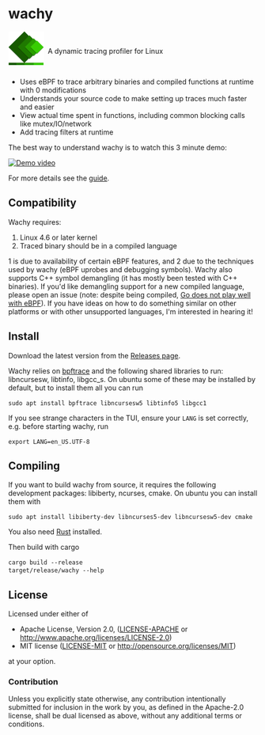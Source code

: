 # wachy

<img src="docs/images/logo.png?raw=true" alt="Logo" width="72" align="left">

<br>

&nbsp; A dynamic tracing profiler for Linux

<br>

 - Uses eBPF to trace arbitrary binaries and compiled functions at runtime with
   0 modifications
 - Understands your source code to make setting up traces much faster and easier
 - View actual time spent in functions, including common blocking calls like
   mutex/IO/network
 - Add tracing filters at runtime

The best way to understand wachy is to watch this 3 minute demo:

[![Demo video](https://img.youtube.com/vi/L6VyQP-YDgE/0.jpg)](https://www.youtube.com/watch?v=L6VyQP-YDgE "wachy demo")

For more details see the [guide](docs/guide.md).

## Compatibility

Wachy requires:
1. Linux 4.6 or later kernel
2. Traced binary should be in a compiled language

1 is due to availability of certain eBPF features, and 2 due to the techniques
used by wachy (eBPF uprobes and debugging symbols). Wachy also supports C++
symbol demangling (it has mostly been tested with C++ binaries). If you'd like
demangling support for a new compiled language, please open an issue (note:
despite being compiled, [Go does not play well with
eBPF](https://medium.com/bumble-tech/bpf-and-go-modern-forms-of-introspection-in-linux-6b9802682223#db17)).
If you have ideas on how to do something similar on other platforms or with
other unsupported languages, I'm interested in hearing it!

## Install

Download the latest version from the [Releases page](TODO).

Wachy relies on
[bpftrace](https://github.com/iovisor/bpftrace/blob/master/INSTALL.md) and the
following shared libraries to run: libncursesw, libtinfo, libgcc_s. On ubuntu
some of these may be installed by default, but to install them all you can run
```
sudo apt install bpftrace libncursesw5 libtinfo5 libgcc1
```

If you see strange characters in the TUI, ensure your `LANG` is set correctly,
e.g. before starting wachy, run
```
export LANG=en_US.UTF-8
```

## Compiling

If you want to build wachy from source, it requires the following development
packages: libiberty, ncurses, cmake. On ubuntu you can install them with
```
sudo apt install libiberty-dev libncurses5-dev libncursesw5-dev cmake
```
You also need [Rust](https://www.rust-lang.org) installed.

Then build with cargo
```
cargo build --release
target/release/wachy --help
```

## License

Licensed under either of

 * Apache License, Version 2.0, ([LICENSE-APACHE](LICENSE-APACHE) or http://www.apache.org/licenses/LICENSE-2.0)
 * MIT license ([LICENSE-MIT](LICENSE-MIT) or http://opensource.org/licenses/MIT)

at your option.

### Contribution

Unless you explicitly state otherwise, any contribution intentionally
submitted for inclusion in the work by you, as defined in the Apache-2.0
license, shall be dual licensed as above, without any additional terms
or conditions.
